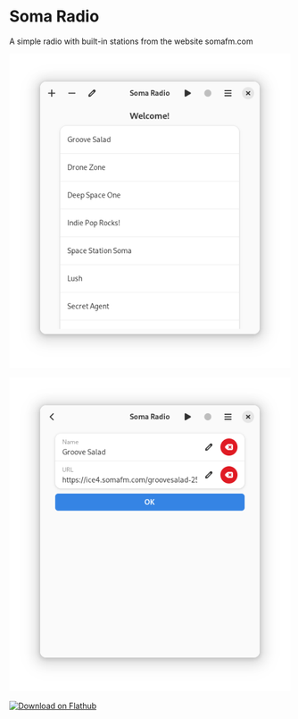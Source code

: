 # Soma Radio

A simple radio with built-in stations from the website somafm.com

![screenshot.png](/data/screenshot1.png)

![screenshot.png](/data/screenshot2.png)

[<img src="https://flathub.org/assets/badges/flathub-badge-en.svg" width="200" alt="Download on Flathub">](https://flathub.org/apps/details/com.github.alexkdeveloper.somafm)

